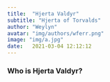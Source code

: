 ```yaml
---
title:  "Hjerta Valdyr"
subtitle: "Hjerta of Torvalds"
author: "Weylyn"
avatar: "img/authors/wferr.png"
image: "img/a.jpg"
date:   2021-03-04 12:12:12
---
```


### Who is Hjerta Valdyr?
